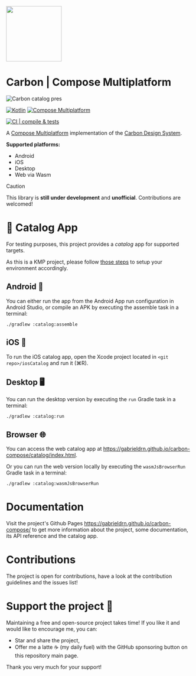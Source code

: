 <img src="https://github.com/user-attachments/assets/cf499dee-c867-4613-96a8-c018bdb3f112" width="150" height="150">

# Carbon | Compose Multiplatform

![Carbon catalog pres](https://github.com/user-attachments/assets/d55e6893-ab18-498f-abec-1e2998dfe293)

[![Kotlin](https://img.shields.io/badge/2.0.0-blue?logo=kotlin&logoColor=white&color=7F52FF)](http://kotlinlang.org)
[![Compose Multiplatform](https://img.shields.io/badge/1.6.11-green?logo=jetpackcompose&logoColor=white&color=4284F3)](https://www.jetbrains.com/lp/compose-multiplatform)

[![CI | compile & tests](https://github.com/gabrieldrn/carbon-compose/actions/workflows/ci-lib-workflow.yml/badge.svg)](https://github.com/gabrieldrn/carbon-compose/actions/workflows/ci-lib-workflow.yml)

A [Compose Multiplatform](https://www.jetbrains.com/lp/compose-multiplatform/) implementation of the [Carbon Design System](https://github.com/carbon-design-system/carbon).

**Supported platforms:**
- Android
- iOS
- Desktop
- Web via Wasm

> [!CAUTION]
> This library is **still under development** and **unofficial**. Contributions are welcomed!

# 🤳 Catalog App

For testing purposes, this project provides a _catalog_ app for supported targets.

As this is a KMP project, please follow [those steps](https://www.jetbrains.com/help/kotlin-multiplatform-dev/multiplatform-setup.html) to setup your environment accordingly.

## Android 🤖

You can either run the app from the Android App run configuration in Android Studio, or compile an APK by executing the assemble task in a terminal:
```
./gradlew :catalog:assemble
```

## iOS 

To run the iOS catalog app, open the Xcode project located in `<git repo>/iosCatalog` and run it (⌘R).

## Desktop 🖥️

You can run the desktop version by executing the `run` Gradle task in a terminal:
```
./gradlew :catalog:run
```

## Browser 🌐

You can access the web catalog app at https://gabrieldrn.github.io/carbon-compose/catalog/index.html. 

Or you can run the web version locally by executing the `wasmJsBrowserRun` Gradle task in a terminal:
```
./gradlew :catalog:wasmJsBrowserRun
```

# Documentation

Visit the project's Github Pages https://gabrieldrn.github.io/carbon-compose/ to get more information about the
project, some documentation, its API reference and the catalog app. 

# Contributions

The project is open for contributions, have a look at the contribution guidelines and the issues list!

# Support the project 🫶 

Maintaining a free and open-source project takes time! If you like it and would like to encourage me, you can:
- Star and share the project,
- Offer me a latte ☕ (my daily fuel) with the GitHub sponsoring button on this repository main page.
  
Thank you very much for your support!
